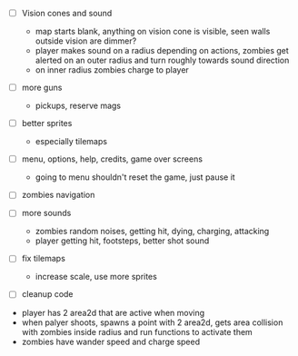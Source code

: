 - [ ] Vision cones and sound
    - map starts blank, anything on vision cone is visible, seen walls outside vision are dimmer?
    - player makes sound on a radius depending on actions, zombies get alerted on an outer radius and turn roughly towards sound direction
    - on inner radius zombies charge to player
- [ ] more guns
    - pickups, reserve mags
- [ ] better sprites
    - especially tilemaps
- [ ] menu, options, help, credits, game over screens
    - going to menu shouldn't reset the game, just pause it
- [ ] zombies navigation
- [ ] more sounds
    - zombies random noises, getting hit, dying, charging, attacking
    - player getting hit, footsteps, better shot sound
- [ ] fix tilemaps
    - increase scale, use more sprites
- [ ] cleanup code


- player has 2 area2d that are active when moving
- when palyer shoots, spawns a point with 2 area2d, gets area collision with zombies inside radius and run functions to activate them
- zombies have wander speed and charge speed
